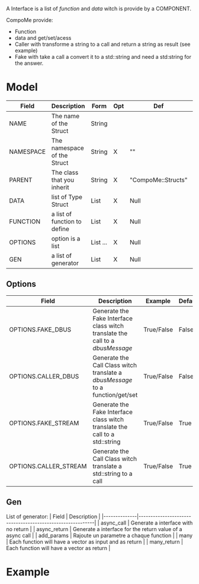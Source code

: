 A Interface is a list of _function_ and _data_ witch is provide by a COMPONENT.


CompoMe provide:
- Function
- data and get/set/acess
- Caller with transforme a string to a call and return a string as result (see example)
- Fake with take a call a convert it to a std::string and need a std:string for the answer.

# Model
| Field     | Description                  | Form         | Opt | Def                | Example                                       |
|-----------|------------------------------|--------------|-----|--------------------|-----------------------------------------------|
| NAME      | The name of the Struct       | String       |     |                    | S1, Struct_s1, MyStruct                       |
| NAMESPACE | The namespace of the Struct  | String       | X   | ""                 | Package1, Package1::SubPackage2 , compo::base |
| PARENT    | The class that you inherit   | String       | X   | "CompoMe::Structs" | Pack1::S1, MyStruct                           |
| DATA      | list of Type Struct          | List<String> | X   | Null               | go to example section                         |
| FUNCTION  | a list of function to define | List<String> | X   | Null               | go to example section                         |
| OPTIONS   | option is a list             | List ...     | X   | Null               | go to _options_ section                        |
| GEN       | a list of generator          | List<String> | X   | Null               | go to _gen_ section                            |

## Options
| Field                 | Description                                                                   | Example    | Default |
|-----------------------|-------------------------------------------------------------------------------|------------|---------|
| OPTIONS.FAKE_DBUS     | Generate the Fake Interface class witch translate the call to a _dbusMessage_ | True/False | False   |
| OPTIONS.CALLER_DBUS   | Generate the Call Class witch translate a _dbusMessage_ to a function/get/set | True/False | False   |
| OPTIONS.FAKE_STREAM   | Generate the Fake Interface class witch translate the call to a std::string   | True/False | True    |
| OPTIONS.CALLER_STREAM | Generate the Call Class witch translate a std::string to a call               | True/False | True    |

## Gen
List of generator:
| Field        | Description                                               |
|--------------|-----------------------------------------------------------|
| async_call   | Generate a interface with no return                       |
| async_return | Generate a interface for the return value of a async call |
| add_params   | Rajoute  un parametre a chaque function                   |
| many         | Each function will have a vector as input and as return   |
| many_return  | Each function will have a vector as return                |


# Example
